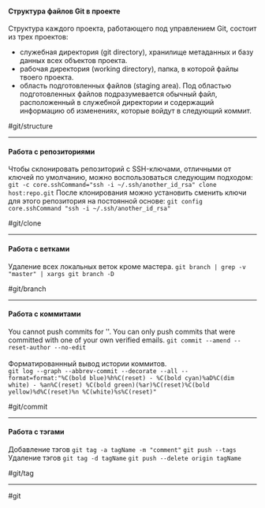 #### Структура файлов Git в проекте <a name="git_structure_project"></a>
Cтруктура каждого проекта, работающего под управлением Git, состоит из трех проектов:
+ служебная директория (git directory), хранилище метаданных и базу данных всех объектов проекта.
+ рабочая директория (working directory), папка, в которой  файлы твоего проекта.
+ область подготовленных файлов (staging area). Под областью подготовленных файлов подразумевается обычный файл, расположенный в служебной директории и содержащий информацию об изменениях, которые войдут в следующий коммит.

#git/structure

---
#### Работа с репозиториями
Чтобы склонировать репозиторий с SSH-ключами, отличными от ключей по умолчанию, можно воспользоваться следующим подходом:
```git -c core.sshCommand="ssh -i ~/.ssh/another_id_rsa" clone host:repo.git```
После клонирования можно установить сменить ключи для этого репозитория на постоянной основе:
```git config core.sshCommand "ssh -i ~/.ssh/another_id_rsa"``` </br>

#git/clone

---
#### Работа с ветками
Удаление всех локальных веток кроме мастера.
```git branch | grep -v "master" | xargs git branch -D```</br>

#git/branch

---
#### Работа с коммитами
You cannot push commits for ''. You can only push commits that were committed with one of your own verified emails.
```git commit --amend --reset-author --no-edit```</br>
</br>
Форматированнный вывод истории коммитов.</br>
```git log --graph --abbrev-commit --decorate --all --format=format:"%C(bold blue)%h%C(reset) - %C(bold cyan)%aD%C(dim white) - %an%C(reset) %C(bold green)(%ar)%C(reset)%C(bold yellow)%d%C(reset)%n %C(white)%s%C(reset)"```</br>

#git/commit

---
#### Работа с тэгами
Добавление тэгов
```git tag -a tagName -m "comment"```
```git push --tags```
Удаление тэгов
```git tag -d tagName```
```git push --delete origin tagName```

#git/tag

----------------------------------------------------------------

#git

